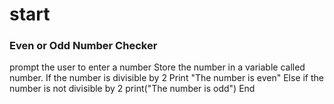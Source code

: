 # start
### Even or Odd Number Checker

prompt the user to enter a number
Store the number in a variable called number.
If the number is divisible by 2
Print "The number is even"
Else if the number is not divisible by 2
print("The number is odd")
End
